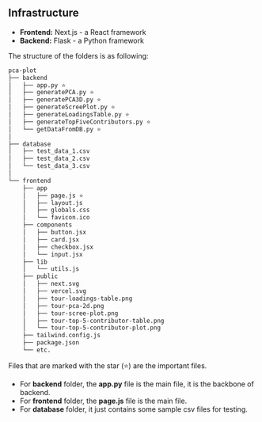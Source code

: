 ## Infrastructure

- **Frontend:** Next.js - a React framework
- **Backend:** Flask - a Python framework

The structure of the folders is as following:
```bash
pca-plot
├── backend 
│   ├── app.py ⭐ 
│   ├── generatePCA.py ⭐
│   ├── generatePCA3D.py ⭐
│   ├── generateScreePlot.py ⭐
│   ├── generateLoadingsTable.py ⭐
│   ├── generateTopFiveContributors.py ⭐
│   └── getDataFromDB.py ⭐
│     
├── database
│   ├── test_data_1.csv
│   ├── test_data_2.csv
│   └── test_data_3.csv
│   
└── frontend
    ├── app
    │   ├── page.js ⭐
    │   ├── layout.js
    │   ├── globals.css
    │   └── favicon.ico
    ├── components
    │   ├── button.jsx
    │   ├── card.jsx
    │   ├── checkbox.jsx
    │   └── input.jsx
    ├── lib
    │   └── utils.js
    ├── public
    │   ├── next.svg
    │   ├── vercel.svg
    │   ├── tour-loadings-table.png 
    │   ├── tour-pca-2d.png 
    │   ├── tour-scree-plot.png 
    │   ├── tour-top-5-contributor-table.png 
    │   └── tour-top-5-contributor-plot.png 
    ├── tailwind.config.js
    ├── package.json
    └── etc.
```

Files that are marked with the star (⭐) are the important files.

- For **backend** folder, the **app.py** file is the main file, it is the backbone of backend. 
- For **frontend** folder, the **page.js** file is the main file.
- For **database** folder, it just contains some sample csv files for testing. 